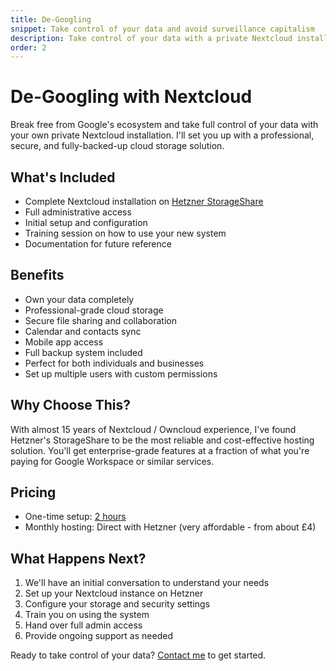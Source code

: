 ```yaml
---
title: De-Googling
snippet: Take control of your data and avoid surveillance capitalism
description: Take control of your data with a private Nextcloud installation
order: 2
---
```


# De-Googling with Nextcloud

Break free from Google's ecosystem and take full control of your data with your own private Nextcloud installation. I'll set you up with a professional, secure, and fully-backed-up cloud storage solution.

## What's Included

- Complete Nextcloud installation on [Hetzner StorageShare](https://www.hetzner.com/storage/storage-share/)
- Full administrative access
- Initial setup and configuration
- Training session on how to use your new system
- Documentation for future reference

## Benefits

- Own your data completely
- Professional-grade cloud storage
- Secure file sharing and collaboration
- Calendar and contacts sync
- Mobile app access
- Full backup system included
- Perfect for both individuals and businesses
- Set up multiple users with custom permissions

## Why Choose This?

With almost 15 years of Nextcloud / Owncloud experience, I've found Hetzner's StorageShare to be the most reliable and cost-effective hosting solution. You'll get enterprise-grade features at a fraction of what you're paying for Google Workspace or similar services.

## Pricing

- One-time setup: [2 hours](/prices/)
- Monthly hosting: Direct with Hetzner (very affordable - from about £4)

## What Happens Next?

1. We'll have an initial conversation to understand your needs
2. Set up your Nextcloud instance on Hetzner
3. Configure your storage and security settings
4. Train you on using the system
5. Hand over full admin access
6. Provide ongoing support as needed

Ready to take control of your data? [Contact me](/contact/) to get started.
